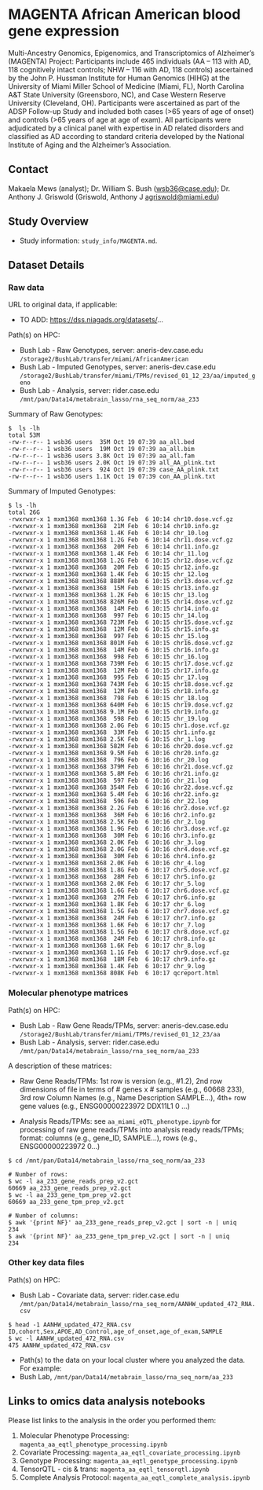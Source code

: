 #  MAGENTA African American blood gene expression

Multi-Ancestry Genomics, Epigenomics, and Transcriptomics of Alzheimer’s (MAGENTA) Project: Participants include 465 individuals (AA – 113 with AD, 118 cognitively intact controls; NHW – 116 with AD, 118 controls) ascertained by the John P. Hussman Institute for Human Genomics (HIHG) at the University of Miami Miller School of Medicine (Miami, FL), North Carolina A&T State University (Greensboro, NC), and Case Western Reserve University (Cleveland, OH).  Participants were ascertained as part of the ADSP Follow-up Study and included both cases (>65 years of age of onset) and controls (>65 years of age at age of exam).  All participants were adjudicated by a clinical panel with expertise in AD related disorders and classified as AD according to standard criteria developed by the National Institute of Aging and the Alzheimer’s Association. 

## Contact

Makaela Mews (analyst); Dr. William S. Bush (wsb36@case.edu);  Dr. Anthony J. Griswold (Griswold, Anthony J agriswold@miami.edu) 

## Study Overview

- Study information: `study_info/MAGENTA.md`. 

## Dataset Details

### Raw data

URL to original data, if applicable:

- TO ADD: https://dss.niagads.org/datasets/... 

Path(s) on HPC:

- Bush Lab - Raw Genotypes, server: aneris-dev.case.edu `/storage2/BushLab/transfer/miami/AfricanAmerican`
- Bush Lab - Imputed Genotypes, server: aneris-dev.case.edu `/storage2/BushLab/transfer/miami/TPMs/revised_01_12_23/aa/imputed_geno`
- Bush Lab - Analysis, server: rider.case.edu `/mnt/pan/Data14/metabrain_lasso/rna_seq_norm/aa_233`

Summary of Raw Genotypes: 

```
$  ls -lh
total 53M
-rw-r--r-- 1 wsb36 users  35M Oct 19 07:39 aa_all.bed
-rw-r--r-- 1 wsb36 users  19M Oct 19 07:39 aa_all.bim
-rw-r--r-- 1 wsb36 users 3.8K Oct 19 07:39 aa_all.fam
-rw-r--r-- 1 wsb36 users 2.0K Oct 19 07:39 all_AA_plink.txt
-rw-r--r-- 1 wsb36 users  924 Oct 19 07:39 case_AA_plink.txt
-rw-r--r-- 1 wsb36 users 1.1K Oct 19 07:39 con_AA_plink.txt

```

Summary of Imputed Genotypes:

```
$ ls -lh
total 26G
-rwxrwxr-x 1 mxm1368 mxm1368 1.3G Feb  6 10:14 chr10.dose.vcf.gz
-rwxrwxr-x 1 mxm1368 mxm1368  21M Feb  6 10:14 chr10.info.gz
-rwxrwxr-x 1 mxm1368 mxm1368 1.4K Feb  6 10:14 chr_10.log
-rwxrwxr-x 1 mxm1368 mxm1368 1.2G Feb  6 10:14 chr11.dose.vcf.gz
-rwxrwxr-x 1 mxm1368 mxm1368  20M Feb  6 10:14 chr11.info.gz
-rwxrwxr-x 1 mxm1368 mxm1368 1.4K Feb  6 10:14 chr_11.log
-rwxrwxr-x 1 mxm1368 mxm1368 1.2G Feb  6 10:15 chr12.dose.vcf.gz
-rwxrwxr-x 1 mxm1368 mxm1368  20M Feb  6 10:15 chr12.info.gz
-rwxrwxr-x 1 mxm1368 mxm1368 1.4K Feb  6 10:15 chr_12.log
-rwxrwxr-x 1 mxm1368 mxm1368 888M Feb  6 10:15 chr13.dose.vcf.gz
-rwxrwxr-x 1 mxm1368 mxm1368  15M Feb  6 10:15 chr13.info.gz
-rwxrwxr-x 1 mxm1368 mxm1368 1.2K Feb  6 10:15 chr_13.log
-rwxrwxr-x 1 mxm1368 mxm1368 826M Feb  6 10:15 chr14.dose.vcf.gz
-rwxrwxr-x 1 mxm1368 mxm1368  14M Feb  6 10:15 chr14.info.gz
-rwxrwxr-x 1 mxm1368 mxm1368  997 Feb  6 10:15 chr_14.log
-rwxrwxr-x 1 mxm1368 mxm1368 723M Feb  6 10:15 chr15.dose.vcf.gz
-rwxrwxr-x 1 mxm1368 mxm1368  12M Feb  6 10:15 chr15.info.gz
-rwxrwxr-x 1 mxm1368 mxm1368  997 Feb  6 10:15 chr_15.log
-rwxrwxr-x 1 mxm1368 mxm1368 801M Feb  6 10:15 chr16.dose.vcf.gz
-rwxrwxr-x 1 mxm1368 mxm1368  14M Feb  6 10:15 chr16.info.gz
-rwxrwxr-x 1 mxm1368 mxm1368  998 Feb  6 10:15 chr_16.log
-rwxrwxr-x 1 mxm1368 mxm1368 739M Feb  6 10:15 chr17.dose.vcf.gz
-rwxrwxr-x 1 mxm1368 mxm1368  12M Feb  6 10:15 chr17.info.gz
-rwxrwxr-x 1 mxm1368 mxm1368  995 Feb  6 10:15 chr_17.log
-rwxrwxr-x 1 mxm1368 mxm1368 743M Feb  6 10:15 chr18.dose.vcf.gz
-rwxrwxr-x 1 mxm1368 mxm1368  12M Feb  6 10:15 chr18.info.gz
-rwxrwxr-x 1 mxm1368 mxm1368  798 Feb  6 10:15 chr_18.log
-rwxrwxr-x 1 mxm1368 mxm1368 640M Feb  6 10:15 chr19.dose.vcf.gz
-rwxrwxr-x 1 mxm1368 mxm1368 9.1M Feb  6 10:15 chr19.info.gz
-rwxrwxr-x 1 mxm1368 mxm1368  598 Feb  6 10:15 chr_19.log
-rwxrwxr-x 1 mxm1368 mxm1368 2.0G Feb  6 10:15 chr1.dose.vcf.gz
-rwxrwxr-x 1 mxm1368 mxm1368  33M Feb  6 10:15 chr1.info.gz
-rwxrwxr-x 1 mxm1368 mxm1368 2.5K Feb  6 10:15 chr_1.log
-rwxrwxr-x 1 mxm1368 mxm1368 582M Feb  6 10:16 chr20.dose.vcf.gz
-rwxrwxr-x 1 mxm1368 mxm1368 9.5M Feb  6 10:16 chr20.info.gz
-rwxrwxr-x 1 mxm1368 mxm1368  796 Feb  6 10:16 chr_20.log
-rwxrwxr-x 1 mxm1368 mxm1368 379M Feb  6 10:16 chr21.dose.vcf.gz
-rwxrwxr-x 1 mxm1368 mxm1368 5.8M Feb  6 10:16 chr21.info.gz
-rwxrwxr-x 1 mxm1368 mxm1368  597 Feb  6 10:16 chr_21.log
-rwxrwxr-x 1 mxm1368 mxm1368 354M Feb  6 10:16 chr22.dose.vcf.gz
-rwxrwxr-x 1 mxm1368 mxm1368 5.4M Feb  6 10:16 chr22.info.gz
-rwxrwxr-x 1 mxm1368 mxm1368  596 Feb  6 10:16 chr_22.log
-rwxrwxr-x 1 mxm1368 mxm1368 2.2G Feb  6 10:16 chr2.dose.vcf.gz
-rwxrwxr-x 1 mxm1368 mxm1368  36M Feb  6 10:16 chr2.info.gz
-rwxrwxr-x 1 mxm1368 mxm1368 2.5K Feb  6 10:16 chr_2.log
-rwxrwxr-x 1 mxm1368 mxm1368 1.9G Feb  6 10:16 chr3.dose.vcf.gz
-rwxrwxr-x 1 mxm1368 mxm1368  30M Feb  6 10:16 chr3.info.gz
-rwxrwxr-x 1 mxm1368 mxm1368 2.0K Feb  6 10:16 chr_3.log
-rwxrwxr-x 1 mxm1368 mxm1368 2.0G Feb  6 10:16 chr4.dose.vcf.gz
-rwxrwxr-x 1 mxm1368 mxm1368  30M Feb  6 10:16 chr4.info.gz
-rwxrwxr-x 1 mxm1368 mxm1368 2.0K Feb  6 10:16 chr_4.log
-rwxrwxr-x 1 mxm1368 mxm1368 1.8G Feb  6 10:17 chr5.dose.vcf.gz
-rwxrwxr-x 1 mxm1368 mxm1368  28M Feb  6 10:17 chr5.info.gz
-rwxrwxr-x 1 mxm1368 mxm1368 2.0K Feb  6 10:17 chr_5.log
-rwxrwxr-x 1 mxm1368 mxm1368 1.6G Feb  6 10:17 chr6.dose.vcf.gz
-rwxrwxr-x 1 mxm1368 mxm1368  27M Feb  6 10:17 chr6.info.gz
-rwxrwxr-x 1 mxm1368 mxm1368 1.8K Feb  6 10:17 chr_6.log
-rwxrwxr-x 1 mxm1368 mxm1368 1.5G Feb  6 10:17 chr7.dose.vcf.gz
-rwxrwxr-x 1 mxm1368 mxm1368  24M Feb  6 10:17 chr7.info.gz
-rwxrwxr-x 1 mxm1368 mxm1368 1.6K Feb  6 10:17 chr_7.log
-rwxrwxr-x 1 mxm1368 mxm1368 1.5G Feb  6 10:17 chr8.dose.vcf.gz
-rwxrwxr-x 1 mxm1368 mxm1368  24M Feb  6 10:17 chr8.info.gz
-rwxrwxr-x 1 mxm1368 mxm1368 1.6K Feb  6 10:17 chr_8.log
-rwxrwxr-x 1 mxm1368 mxm1368 1.1G Feb  6 10:17 chr9.dose.vcf.gz
-rwxrwxr-x 1 mxm1368 mxm1368  18M Feb  6 10:17 chr9.info.gz
-rwxrwxr-x 1 mxm1368 mxm1368 1.4K Feb  6 10:17 chr_9.log
-rwxrwxr-x 1 mxm1368 mxm1368 808K Feb  6 10:17 qcreport.html

```

### Molecular phenotype matrices

Path(s) on HPC:

- Bush Lab - Raw Gene Reads/TPMs, server: aneris-dev.case.edu `/storage2/BushLab/transfer/miami/TPMs/revised_01_12_23/aa`
- Bush Lab - Analysis, server: rider.case.edu `/mnt/pan/Data14/metabrain_lasso/rna_seq_norm/aa_233`

A description of these matrices:

- Raw Gene Reads/TPMs: 1st row is version (e.g., #1.2), 2nd row dimensions of file in terms of # genes x # samples (e.g., 60668   233), 3rd row Column Names (e.g., Name  Description   SAMPLE...), 4th+ row gene values (e.g., ENSG00000223972 DDX11L1 0 ...)

- Analysis Reads/TPMs: see `aa_miami_eQTL_phenotype.ipynb` for processing of raw gene reads/TPMs into analysis ready reads/TPMs; format: columns (e.g., gene_ID, SAMPLE...), rows (e.g., ENSG00000223972 0...)

```
$ cd /mnt/pan/Data14/metabrain_lasso/rna_seq_norm/aa_233

# Number of rows: 
$ wc -l aa_233_gene_reads_prep_v2.gct
60669 aa_233_gene_reads_prep_v2.gct
$ wc -l aa_233_gene_tpm_prep_v2.gct
60669 aa_233_gene_tpm_prep_v2.gct

# Number of columns:
$ awk '{print NF}' aa_233_gene_reads_prep_v2.gct | sort -n | uniq
234
$ awk '{print NF}' aa_233_gene_tpm_prep_v2.gct | sort -n | uniq
234

```

### Other key data files

Path(s) on HPC:

- Bush Lab - Covariate data, server: rider.case.edu `/mnt/pan/Data14/metabrain_lasso/rna_seq_norm/AANHW_updated_472_RNA.csv`

```
$ head -1 AANHW_updated_472_RNA.csv
ID,cohort,Sex,APOE,AD_Control,age_of_onset,age_of_exam,SAMPLE
$ wc -l AANHW_updated_472_RNA.csv
475 AANHW_updated_472_RNA.csv

```

- Path(s) to the data on your local cluster where you analyzed the data. For example:
- Bush Lab, `/mnt/pan/Data14/metabrain_lasso/rna_seq_norm/aa_233`

## Links to omics data analysis notebooks

Please list links to the analysis in the order you performed them:

1. Molecular Phenotype Processing: `magenta_aa_eqtl_phenotype_processing.ipynb`
2. Covariate Processing: `magenta_aa_eqtl_covariate_processing.ipynb`
3. Genotype Processing: `magenta_aa_eqtl_genotype_processing.ipynb`
4. TensorQTL - cis & trans: `magenta_aa_eqtl_tensorqtl.ipynb`
5. Complete Analysis Protocol: `magenta_aa_eqtl_complete_analysis.ipynb`

